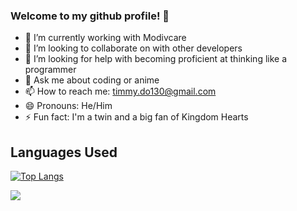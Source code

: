 ### Welcome to my github profile! 👋



- 🔭 I’m currently working with Modivcare
- 👯 I’m looking to collaborate on with other developers
- 🤔 I’m looking for help with becoming proficient at thinking like a programmer
- 💬 Ask me about coding or anime
- 📫 How to reach me: timmy.do130@gmail.com 
- 😄 Pronouns: He/Him
- ⚡ Fun fact: I'm a twin and a big fan of Kingdom Hearts

## Languages Used 
[![Top Langs](https://github-readme-stats.vercel.app/api/top-langs/?username=Ampharos130&&show_icons=true&title_color=ffffff&icon_color=bb2acf&text_color=daf7dc&bg_color=151515&layout=compact)](https://github.com/anuraghazra/github-readme-stats)

<img src="https://github-readme-stats.vercel.app/api?username=Ampharos130&&show_icons=true&title_color=ffffff&icon_color=bb2acf&text_color=daf7dc&bg_color=151515">

